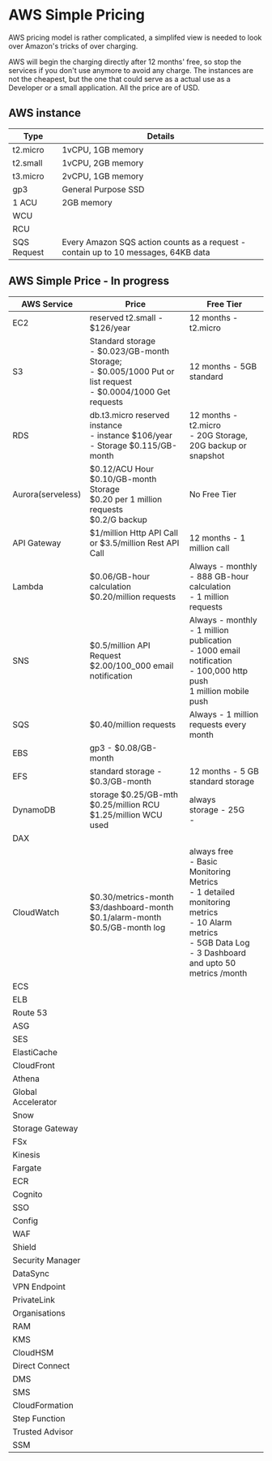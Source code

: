 # AWS Simple Pricing
AWS pricing model is rather complicated, a simplifed view is needed to look over Amazon's tricks of over charging.

AWS will begin the charging directly after 12 months' free, so stop the services if you don't use anymore to avoid any charge.
The instances are not the cheapest, but the one that could serve as a actual use as a Developer or a small application.
All the price are of USD.

## AWS instance

| Type     |  Details     |
| -------- | ------------ |
| t2.micro | 1vCPU, 1GB memory |
| t2.small | 1vCPU, 2GB memory |
| t3.micro | 2vCPU, 1GB memory |
| gp3      | General Purpose SSD |
| 1 ACU    | 2GB memory |
| WCU      | 
| RCU      |
| SQS Request | Every Amazon SQS action counts as a request - contain up to 10 messages, 64KB data |


## AWS Simple Price - In progress

| AWS Service   |  Price       | Free Tier |
| ------------- | ------------ | --------- |
| EC2 | reserved t2.small - $126/year |  12 months - t2.micro  |
| S3  | Standard storage <br/> - $0.023/GB-month Storage; <br/> - $0.005/1000 Put or list request <br/> - $0.0004/1000 Get requests | 12 months - 5GB standard |
| RDS | db.t3.micro reserved instance <br/> - instance $106/year <br/> - Storage $0.115/GB-month  | 12 months - t2.micro <br/> - 20G Storage, 20G backup or snapshot |
| Aurora(serveless) | $0.12/ACU Hour <br/> $0.10/GB-month Storage <br/> $0.20 per 1 million requests <br/> $0.2/G backup | No Free Tier |
| API Gateway | $1/million Http API Call or $3.5/million Rest API Call | 12 months - 1 million call |
| Lambda | $0.06/GB-hour calculation <br/> $0.20/million requests | Always - monthly <br/> - 888 GB-hour calculation <br> - 1 million requests |
| SNS | $0.5/million API Request <br/> $2.00/100_000 email notification | Always - monthly <br/> - 1 million publication <br/> - 1000 email notification <br/> - 100,000 http push <br/> 1 million mobile push |
| SQS | $0.40/million requests | Always - 1 million requests every month |
| EBS | gp3 - $0.08/GB-month | |
| EFS | standard storage - $0.3/GB-month | 12 months - 5 GB standard storage |
| DynamoDB | storage $0.25/GB-mth <br/> $0.25/million RCU <br/> $1.25/million WCU used | always <br/> storage - 25G <br/> -   |
| DAX | |
| CloudWatch | $0.30/metrics-month <br/> $3/dashboard-month <br/> $0.1/alarm-month <br/> $0.5/GB-month log | always free <br/> - Basic Monitoring Metrics <br/> - 1 detailed monitoring metrics <br/> - 10 Alarm metrics <br/> - 5GB Data Log <br/> - 3 Dashboard and upto 50 metrics /month |
| ECS | |
| ELB | |
| Route 53 |
| ASG | |
| SES | |
| ElastiCache | |
| CloudFront | |
| Athena | |
| Global Accelerator | |
| Snow | |
| Storage Gateway | |
| FSx | |
| Kinesis | |
| Fargate | |
| ECR | |
| Cognito | |
| SSO | |
| Config | |
| WAF | |
| Shield | |
| Security Manager | |
| DataSync | |
| VPN Endpoint | |
| PrivateLink | |
| Organisations | |
| RAM | |
| KMS | |
| CloudHSM | |
| Direct Connect | |
| DMS | |
| SMS | |
| CloudFormation | |
| Step Function | |
| Trusted Advisor | |
| SSM | |